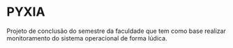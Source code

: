 # PYXIA
Projeto de conclusão do semestre da faculdade que tem como base realizar monitoramento do sistema operacional de forma lúdica.
